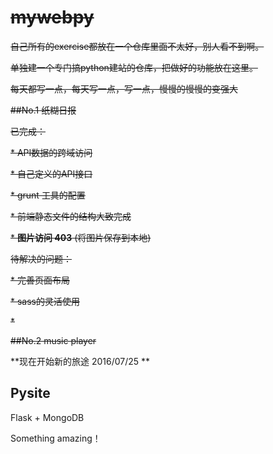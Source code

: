 ~~mywebpy~~
=======

~~自己所有的exercise都放在一个仓库里面不太好，别人看不到啊。~~

~~单独建一个专门搞python建站的仓库，把做好的功能放在这里。~~

~~每天都写一点，每天写一点，写一点，慢慢的慢慢的变强大~~

~~##No.1 纸糊日报~~

~~已完成：~~

~~* API数据的跨域访问~~

~~* 自己定义的API接口~~

~~* grunt 工具的配置~~

~~* 前端静态文件的结构大致完成~~

~~* **图片访问 403** (将图片保存到本地)~~


~~待解决的问题：~~

~~* 完善页面布局~~

~~* sass的灵活使用~~

~~*~~

~~##No.2 music player~~




**现在开始新的旅途  2016/07/25 **


## Pysite

Flask + MongoDB

Something amazing！